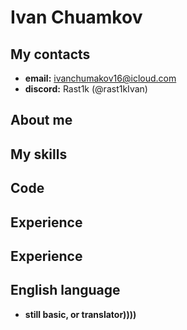 # Ivan Chuamkov
 
## My contacts
* **email:** ivanchumakov16@icloud.com
* **discord:** Rast1k (@rast1kIvan)
## Аbout me

## My skills

## Сode

## Experience

## Experience

## English language
* **still basic, or translator))))**